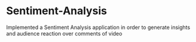 # Sentiment-Analysis
Implemented a Sentiment Analysis application in order to generate insights and audience reaction over comments of video
